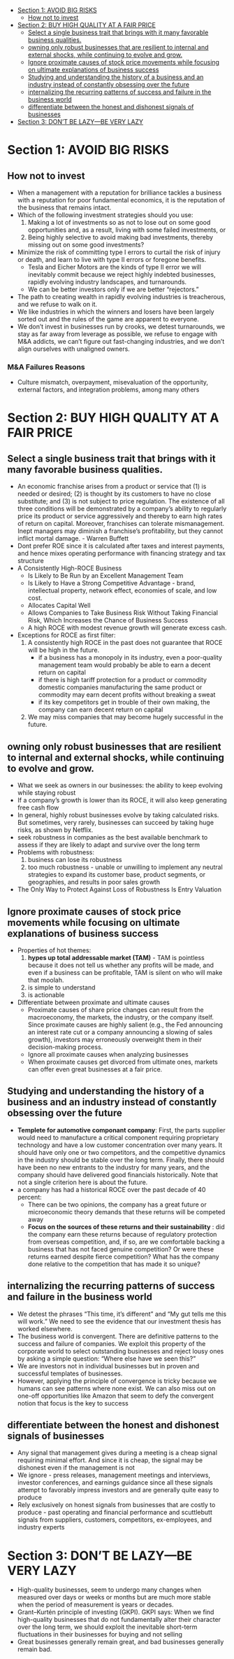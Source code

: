 - [Section 1: AVOID BIG RISKS](#section-1--avoid-big-risks)
  * [How not to invest](#how-not-to-invest-)
- [Section 2: BUY HIGH QUALITY AT A FAIR PRICE](#section-2--buy-high-quality-at-a-fair-price)
  * [Select a single business trait that brings with it many favorable business qualities.](#select-a-single-business-trait-that-brings-with-it-many-favorable-business-qualities)
  * [owning only robust businesses that are resilient to internal and external shocks, while continuing to evolve and grow.](#owning-only-robust-businesses-that-are-resilient-to-internal-and-external-shocks--while-continuing-to-evolve-and-grow)
  * [Ignore proximate causes of stock price movements while focusing on ultimate explanations of business success](#ignore-proximate-causes-of-stock-price-movements-while-focusing-on-ultimate-explanations-of-business-success)
  * [Studying and understanding the history of a business and an industry instead of constantly obsessing over the future](#studying-and-understanding-the-history-of-a-business-and-an-industry-instead-of-constantly-obsessing-over-the-future)
  * [internalizing the recurring patterns of success and failure in the business world](#internalizing-the-recurring-patterns-of-success-and-failure-in-the-business-world)
  * [differentiate between the honest and dishonest signals of businesses](#differentiate-between-the-honest-and-dishonest-signals-of-businesses)
- [Section 3: DON’T BE LAZY—BE VERY LAZY](#section-3--don-t-be-lazy-be-very-lazy)

# Section 1: AVOID BIG RISKS
## How not to invest
* When a management with a reputation for brilliance tackles a business with a reputation for poor fundamental economics, it is the reputation of the business that remains intact.
* Which of the following investment strategies should you use:
  1. Making a lot of investments so as not to lose out on some good opportunities and, as a result, living with some failed investments, or
  2. Being highly selective to avoid making bad investments, thereby missing out on some good investments?
* Minimize the risk of committing type I errors to curtail the risk of injury or death, and learn to live with type II errors or foregone benefits.
  * Tesla and Eicher Motors are the kinds of type II error we will inevitably commit because we reject highly indebted businesses, rapidly evolving industry landscapes, and turnarounds.
  * We can be better investors only if we are better “rejectors.” 
* The path to creating wealth in rapidly evolving industries is treacherous, and we refuse to walk on it.
* We like industries in which the winners and losers have been largely sorted out and the rules of the game are apparent to everyone.
* We don’t invest in businesses run by crooks, we detest turnarounds, we stay as far away from leverage as possible, we refuse to engage with M&A addicts, we can’t figure out fast-changing industries, and we don’t align ourselves with unaligned owners.
### M&A Failures Reasons
* Culture mismatch, overpayment, misevaluation of the opportunity, external factors, and integration problems, among many others
   
# Section 2: BUY HIGH QUALITY AT A FAIR PRICE
## Select a single business trait that brings with it many favorable business qualities.
* An economic franchise arises from a product or service that (1) is needed or desired; (2) is thought by its customers to have no close substitute; and (3) is not subject to price regulation. The existence of all three conditions will be demonstrated by a company’s ability to regularly price its product or service aggressively and thereby to earn high rates of return on capital. Moreover, franchises can tolerate mismanagement. Inept managers may diminish a franchise’s profitability, but they cannot inflict mortal damage.  - Warren Buffett
* Dont prefer ROE since it is calculated after taxes and interest payments, and hence mixes operating performance with financing strategy and tax structure
* A Consistently High-ROCE Business
  * Is Likely to Be Run by an Excellent Management Team
  * Is Likely to Have a Strong Competitive Advantage - brand, intellectual property, network effect, economies of scale, and low cost.
  * Allocates Capital Well
  * Allows Companies to Take Business Risk Without Taking Financial Risk, Which Increases the Chance of Business Success
  * A high ROCE with modest revenue growth will generate excess cash.
* Exceptions for ROCE as first filter:
  1. A consistently high ROCE in the past does not guarantee that ROCE will be high in the future.
     * if a business has a monopoly in its industry, even a poor-quality management team would probably be able to earn a decent return on capital
     * if there is high tariff protection for a product or commodity domestic companies manufacturing the same product or commodity may earn decent profits without breaking a sweat
     * if its key competitors get in trouble of their own making, the company can earn decent return on capital
  2. We may miss companies that may become hugely successful in the future.
## owning only robust businesses that are resilient to internal and external shocks, while continuing to evolve and grow.
* What we seek as owners in our businesses: the ability to keep evolving while staying robust
* If a company’s growth is lower than its ROCE, it will also keep generating free cash flow
* In general, highly robust businesses evolve by taking calculated risks. But sometimes, very rarely, businesses can succeed by taking huge risks, as shown by Netflix.
* seek robustness in companies as the best available benchmark to assess if they are likely to adapt and survive over the long term
* Problems with robustness:
  1. business can lose its robustness
  2. too much robustness - unable or unwilling to implement any neutral strategies to expand its customer base, product segments, or geographies, and results in poor sales growth
* The Only Way to Protect Against Loss of Robustness Is Entry Valuation
## Ignore proximate causes of stock price movements while focusing on ultimate explanations of business success
* Properties of hot themes:
  1. **hypes up total addressable market (TAM)** - TAM is pointless because it does not tell us whether any profits will be made, and even if a business can be profitable, TAM is silent on who will make that moolah.
  2. is simple to understand
  3. is actionable
* Differentiate between proximate and ultimate causes
  * Proximate causes of share price changes can result from the macroeconomy, the markets, the industry, or the company itself. Since proximate causes are highly salient (e.g., the Fed announcing an interest rate cut or a company announcing a slowing of sales growth), investors may erroneously overweight them in their decision-making process.
  * Ignore all proximate causes when analyzing businesses
  * When proximate causes get divorced from ultimate ones, markets can offer even great businesses at a fair price.
## Studying and understanding the history of a business and an industry instead of constantly obsessing over the future
* **Templete for automotive componant company**: First, the parts supplier would need to manufacture a critical component requiring proprietary technology and have a low customer concentration over many years. It should have only one or two competitors, and the competitive dynamics in the industry should be stable over the long term. Finally, there should have been no new entrants to the industry for many years, and the company should have delivered good financials historically. Note that not a single criterion here is about the future.
* a company has had a historical ROCE over the past decade of 40 percent:
  * There can be two opinions, the company has a great future or microeconomic theory demands that these returns will be competed away
  * **Focus on the sources of these returns and their sustainability** : did the company earn these returns because of regulatory protection from overseas competition, and, if so, are we comfortable backing a business that has not faced genuine competition? Or were these returns earned despite fierce competition? What has the company done relative to the competition that has made it so unique?
## internalizing the recurring patterns of success and failure in the business world
  * We detest the phrases “This time, it’s different” and “My gut tells me this will work.” We need to see the evidence that our investment thesis has worked elsewhere.
  * The business world is convergent. There are definitive patterns to the success and failure of companies. We exploit this property of the corporate world to select outstanding businesses and reject lousy ones by asking a simple question: “Where else have we seen this?”
  * We are investors not in individual businesses but in proven and successful templates of businesses.
  * However, applying the principle of convergence is tricky because we humans can see patterns where none exist. We can also miss out on one-off opportunities like Amazon that seem to defy the convergent notion that focus is the key to success
## differentiate between the honest and dishonest signals of businesses
* Any signal that management gives during a meeting is a cheap signal requiring minimal effort. And since it is cheap, the signal may be dishonest even if the management is not
* We ignore - press releases, management meetings and interviews, investor conferences, and earnings guidance since all these signals attempt to favorably impress investors and are generally quite easy to produce
* Rely exclusively on honest signals from businesses that are costly to produce - past operating and financial performance and scuttlebutt signals from suppliers, customers, competitors, ex-employees, and industry experts
# Section 3: DON’T BE LAZY—BE VERY LAZY
* High-quality businesses, seem to undergo many changes when measured over days or weeks or months but are much more stable when the period of measurement is years or decades.
* Grant–Kurtén principle of investing (GKPI). GKPI says: When we find high-quality businesses that do not fundamentally alter their character over the long term, we should exploit the inevitable short-term fluctuations in their businesses for buying and not selling
* Great businesses generally remain great, and bad businesses generally remain bad.
